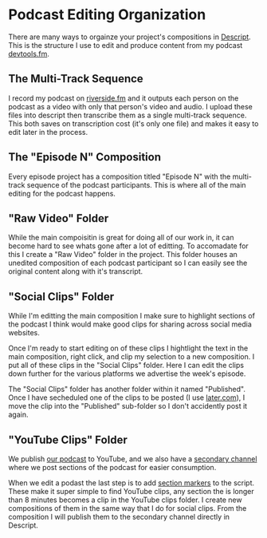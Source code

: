 # Podcast Editing Organization

There are many ways to orgainze your project's compositions in [Descript](https://www.descript.com/). This is the structure I use to edit and produce content from my podcast [devtools.fm](https://devtools.fm).

## The Multi-Track Sequence

I record my podcast on [riverside.fm](https://riverside.fm) and it outputs each person on the podcast as a video with only that person's video and audio. I upload these files into descript then transcribe them as a single multi-track sequence. This both saves on transcription cost (it's only one file) and makes it easy to edit later in the process.

## The "Episode N" Composition

Every episode project has a composition titled "Episode N" with the multi-track sequence of the podcast participants. This is where all of the main editing for the podcast happens.

## "Raw Video" Folder

While the main compoisitin is great for doing all of our work in, it can become hard to see whats gone after a lot of editting. To accomadate for this I create a "Raw Video" folder in the project. This folder houses an unedited composition of each podcast participant so I can easily see the original content along with it's transcript.

## "Social Clips" Folder

While I'm editting the main composition I make sure to highlight sections of the podcast I think would make good clips for sharing across social media websites.

Once I'm ready to start editing on of these clips I hightlight the text in the main composition, right click, and clip my selection to a new composition. I put all of these clips in the "Social Clips" folder. Here I can edit the clips down further for the various platforms we advertise the week's episode.

The "Social Clips" folder has another folder within it named "Published". Once I have secheduled one of the clips to be posted (I use [later.com](https://later.com)), I move the clip into the "Published" sub-folder so I don't accidently post it again.

## "YouTube Clips" Folder

We publish [our podcast](https://www.youtube.com/channel/UCFsRlOn7gODgv6WUriLrzXg) to YouTube, and we also have a [secondary channel](https://www.youtube.com/channel/UCtKRj3QiajrQpObzOO0V3yg) where we post sections of the podcast for easier consumption.

When we edit a podast the last step is to add [section markers](https://help.descript.com/hc/en-us/articles/360042210672-Markers) to the script. These make it super simple to find YouTube clips, any section the is longer than 8 minutes becomes a clip in the YouTube clips folder. I create new compositions of them in the same way that I do for social clips. From the composition I will publish them to the secondary channel directly in Descript.
